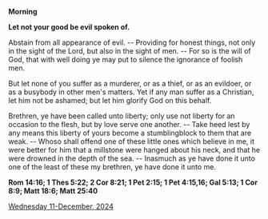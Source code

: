 **Morning**

**Let not your good be evil spoken of.**
 
Abstain from all appearance of evil. -- Providing for honest things, not only in the sight of the Lord, but also in the sight of men. -- For so is the will of God, that with well doing ye may put to silence the ignorance of foolish men.
 
But let none of you suffer as a murderer, or as a thief, or as an evildoer, or as a busybody in other men's matters. Yet if any man suffer as a Christian, let him not be ashamed; but let him glorify God on this behalf.
 
Brethren, ye have been called unto liberty; only use not liberty for an occasion to the flesh, but by love serve one another. -- Take heed lest by any means this liberty of yours become a stumblingblock to them that are weak. -- Whoso shall offend one of these little ones which believe in me, it were better for him that a millstone were hanged about his neck, and that he were drowned in the depth of the sea. -- Inasmuch as ye have done it unto one of the least of these my brethren, ye have done it unto me.  

**Rom 14:16; 1 Thes 5:22; 2 Cor 8:21; 1 Pet 2:15; 1 Pet 4:15,16; Gal 5:13; 1 Cor 8:9; Matt 18:6; Matt 25:40**

[Wednesday 11-December, 2024](https://t.me/daily_light)
